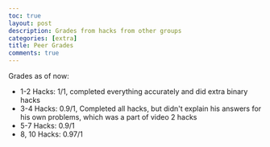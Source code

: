 ```yaml
---
toc: true
layout: post
description: Grades from hacks from other groups
categories: [extra]
title: Peer Grades
comments: true
--- 
```

Grades as of now:
- 1-2 Hacks: 1/1, completed everything accurately and did extra binary hacks
- 3-4 Hacks: 0.9/1, Completed all hacks, but didn't explain his answers for his own problems, which was a part of video 2 hacks
- 5-7 Hacks: 0.9/1
- 8, 10 Hacks: 0.97/1

